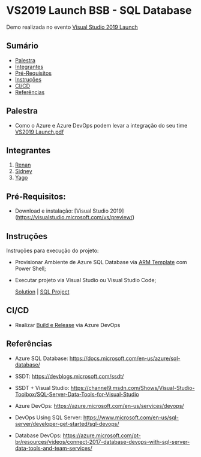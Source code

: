 # VS2019 Launch BSB - SQL Database
Demo realizada no evento  [Visual Studio 2019 Launch](https://www.meetup.com/DevelopersBR/events/260461888/)

## Sumário
* [Palestra](#palestra)
* [Integrantes](#integrantes)
* [Pré-Requisitos](#prerequisitos)
* [Instruções](#instrucoes)
* [CI/CD](#ci/cd)
* [Referências](#referencias)

## Palestra
* Como o Azure e Azure DevOps podem levar a integração do seu time  
[VS2019 Launch.pdf](https://github.com/sidneyocirqueira/vs2019-launch-bsb-sqldb/tree/master/pdf)

## Integrantes
1. [Renan](https://github.com/renanlq) 
2. [Sidney](https://github.com/sidneyocirqueira)
3. [Yago](https://github.com/yagoluiz)

## Pré-Requisitos:
* Download e instalação: [Visual Studio 2019] (https://visualstudio.microsoft.com/vs/preview/)   

## Instruções
Instruções para execução do projeto:
* Provisionar Ambiente de Azure SQL Database via [ARM Template](https://github.com/sidneyocirqueira/vs2019-launch-bsb-sqldb/tree/master/arm) com Power Shell;
* Executar projeto via Visual Studio ou Visual Studio Code;

  [Solution](https://github.com/sidneyocirqueira/vs2019-launch-bsb-sqldb/blob/master/VS2019.sln) |
  [SQL Project](https://github.com/sidneyocirqueira/vs2019-launch-bsb-sqldb/blob/master/src/VS2019.Database/VS2019.Database.sqlproj)

## CI/CD
* Realizar [Build e Release](https://docs.microsoft.com/en-us/azure/devops/pipelines/?view=azure-devops) via Azure DevOps

## Referências 
* Azure SQL Database: https://docs.microsoft.com/en-us/azure/sql-database/

* SSDT: https://devblogs.microsoft.com/ssdt/

* SSDT + Visual Studio: https://channel9.msdn.com/Shows/Visual-Studio-Toolbox/SQL-Server-Data-Tools-for-Visual-Studio

* Azure DevOps: https://azure.microsoft.com/en-us/services/devops/

* DevOps Using SQL Server: https://www.microsoft.com/en-us/sql-server/developer-get-started/sql-devops/

* Database DevOps: https://azure.microsoft.com/pt-br/resources/videos/connect-2017-database-devops-with-sql-server-data-tools-and-team-services/
